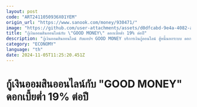```yaml
---
layout: post
code: "ART2411050936X01YEM"
origin_url: "https://www.sanook.com/money/930471/"
image: "https://github.com/user-attachments/assets/d0dfcabd-9e4a-4082-add0-e67cb9b3ec03"
title: "กู้เงินออมสินออนไลน์กับ \"GOOD MONEY\" ดอกเบี้ยต่ำ 19% ต่อปี"
description: "กู้เงินออมสินออนไลน์ กับแอปฯ GOOD MONEY บริการเงินกู้ออนไลน์ สู้หนี้นอกระบบ ดอกเบี้ยต่ำ 19% ต่อปี ตั้งเป้า 4 ปี ปล่อยกู้ได้ 500,000 คน"
category: "ECONOMY"
language: "th"
date: 2024-11-05T11:25:20.451Z
---
```


# กู้เงินออมสินออนไลน์กับ "GOOD MONEY" ดอกเบี้ยต่ำ 19% ต่อปี
